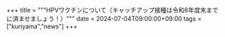 +++
title = """HPVワクチンについて（キャッチアップ接種は令和6年度末までに済ませましょう！）"""
date = 2024-07-04T09:00:00+09:00
tags = ["kuriyama","news"]
+++

